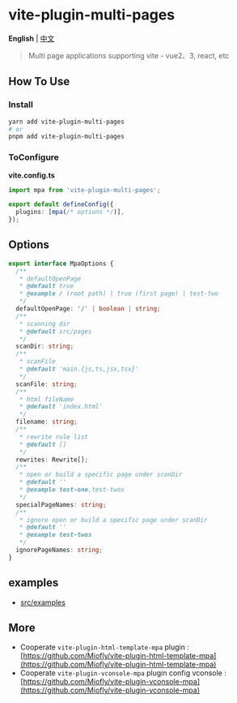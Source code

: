 # vite-plugin-multi-pages

**English** | [中文](./README.zh_CN.md)

> Multi page applications supporting vite - vue2、3, react, etc

## How To Use

### Install

```sh
yarn add vite-plugin-multi-pages
# or
pnpm add vite-plugin-multi-pages
```

### ToConfigure

**vite.config.ts**

```typescript
import mpa from 'vite-plugin-multi-pages';

export default defineConfig({
  plugins: [mpa(/* options */)],
});
```

## Options

```typescript
export interface MpaOptions {
  /**
   * defaultOpenPage
   * @default true
   * @example / (root path) | true (first page) | test-two
   */
  defaultOpenPage: '/' | boolean | string;
  /**
   * scanning dir
   * @default src/pages
   */
  scanDir: string;
  /**
   * scanFile
   * @default 'main.{js,ts,jsx,tsx}'
   */
  scanFile: string;
  /**
   * html fileName
   * @default 'index.html'
   */
  filename: string;
  /**
   * rewrite rule list
   * @default []
   */
  rewrites: Rewrite[];
  /**
   * open or build a specific page under scanDir
   * @default ''
   * @example test-one,test-twos
   */
  specialPageNames: string;
  /**
   * ignore open or build a specific page under scanDir
   * @default ''
   * @example test-twos
   */
  ignorePageNames: string;
}
```

## examples

- [src/examples](https://github.com/Miofly/vite-plugin-multi-pages/tree/master/examples/vite-plugin-demo)

## More

- Cooperate `vite-plugin-html-template-mpa`
  plugin : [https://github.com/Miofly/vite-plugin-html-template-mpa](https://github.com/Miofly/vite-plugin-html-template-mpa)
- Cooperate `vite-plugin-vconsole-mpa` plugin config
  vconsole : [https://github.com/Miofly/vite-plugin-vconsole-mpa](https://github.com/Miofly/vite-plugin-vconsole-mpa)
